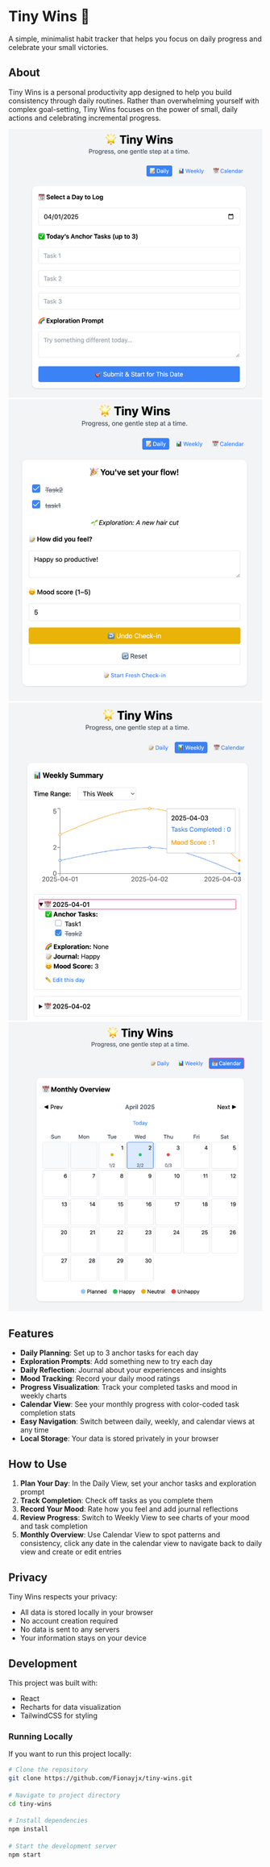 # Tiny Wins 🌟

A simple, minimalist habit tracker that helps you focus on daily progress and celebrate your small victories.

## About

Tiny Wins is a personal productivity app designed to help you build consistency through daily routines. Rather than overwhelming yourself with complex goal-setting, Tiny Wins focuses on the power of small, daily actions and celebrating incremental progress.

![First page](./img/daily_page.png)
![Daily page with tasks](./img/daily2.png)
![Weekly page](./img/weekly.png)
![Calendar view](./img/Calendar.png)

## Features

- **Daily Planning**: Set up to 3 anchor tasks for each day
- **Exploration Prompts**: Add something new to try each day
- **Daily Reflection**: Journal about your experiences and insights
- **Mood Tracking**: Record your daily mood ratings
- **Progress Visualization**: Track your completed tasks and mood in weekly charts
- **Calendar View**: See your monthly progress with color-coded task completion stats
- **Easy Navigation**: Switch between daily, weekly, and calendar views at any time
- **Local Storage**: Your data is stored privately in your browser

## How to Use

1. **Plan Your Day**: In the Daily View, set your anchor tasks and exploration prompt
2. **Track Completion**: Check off tasks as you complete them
3. **Record Your Mood**: Rate how you feel and add journal reflections
4. **Review Progress**: Switch to Weekly View to see charts of your mood and task completion
5. **Monthly Overview**: Use Calendar View to spot patterns and consistency, 
click any date in the calendar view to navigate back to daily view and create or edit entries

## Privacy

Tiny Wins respects your privacy:
- All data is stored locally in your browser
- No account creation required
- No data is sent to any servers
- Your information stays on your device

## Development

This project was built with:
- React
- Recharts for data visualization
- TailwindCSS for styling

### Running Locally

If you want to run this project locally:

```bash
# Clone the repository
git clone https://github.com/Fionayjx/tiny-wins.git

# Navigate to project directory
cd tiny-wins

# Install dependencies
npm install

# Start the development server
npm start